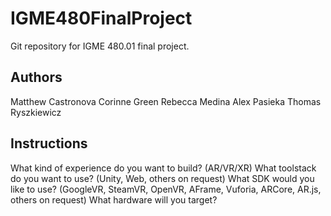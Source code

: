 # IGME480FinalProject
Git repository for IGME 480.01 final project.

## Authors
Matthew Castronova
Corinne Green
Rebecca Medina
Alex Pasieka
Thomas Ryszkiewicz

## Instructions
What kind of experience do you want to build? (AR/VR/XR)
What toolstack do you want to use? (Unity, Web, others on request)
What SDK would you like to use? (GoogleVR, SteamVR, OpenVR, AFrame, Vuforia, ARCore, AR.js, others on request)
What hardware will you target?
